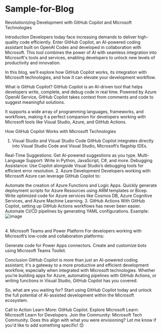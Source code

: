 # Sample-for-Blog
Revolutionizing Development with GitHub Copilot and Microsoft Technologies

Introduction
Developers today face increasing demands to deliver high-quality code efficiently. Enter GitHub Copilot, an AI-powered coding assistant built on OpenAI Codex and developed in collaboration with Microsoft. This tool combines the power of AI with seamless integration into Microsoft's tools and services, enabling developers to unlock new levels of productivity and innovation.

In this blog, we’ll explore how GitHub Copilot works, its integration with Microsoft technologies, and how it can elevate your development workflow.

What is GitHub Copilot?
GitHub Copilot is an AI-driven tool that helps developers write, complete, and debug code in real time. Powered by Azure OpenAI Service, GitHub Copilot takes context from comments and code to suggest meaningful solutions.

It supports a wide array of programming languages, frameworks, and workflows, making it a perfect companion for developers working with Microsoft tools like Visual Studio, Azure, and GitHub Actions.

How GitHub Copilot Works with Microsoft Technologies
1. Visual Studio and Visual Studio Code
GitHub Copilot integrates directly into Visual Studio Code and Visual Studio, Microsoft’s flagship IDEs.

Real-Time Suggestions: Get AI-powered suggestions as you type.
Multi-Language Support: Write in Python, JavaScript, C#, and more.
Debugging Assistance: Use Copilot alongside Visual Studio’s debugging tools for efficient error resolution.
2. Azure Development
Developers working with Microsoft Azure can leverage GitHub Copilot to:

Automate the creation of Azure Functions and Logic Apps.
Quickly generate deployment scripts for Azure Resources using ARM templates or Bicep.
Write optimized code for Azure services like Cosmos DB, Azure Cognitive Services, and Azure Machine Learning.
3. GitHub Actions
With GitHub Copilot, setting up GitHub Actions workflows has never been easier.
Automate CI/CD pipelines by generating YAML configurations.
Example:
![image](https://github.com/user-attachments/assets/8bf5208a-fddd-4952-8fcd-f2fdc987f0d7)

<br>
4. Microsoft Teams and Power Platform
For developers working with Microsoft’s low-code and collaboration platforms:

Generate code for Power Apps connectors.
Create and customize bots using Microsoft Teams Toolkit.

Conclusion
GitHub Copilot is more than just an AI-powered coding assistant; it's a gateway to a more productive and efficient development workflow, especially when integrated with Microsoft technologies. Whether you’re building apps for Azure, automating pipelines with GitHub Actions, or writing functions in Visual Studio, GitHub Copilot has you covered.

So, what are you waiting for? Start using GitHub Copilot today and unlock the full potential of AI-assisted development within the Microsoft ecosystem.

Call to Action
Learn More: GitHub Copilot.
Explore Microsoft Learn: Microsoft Learn for Developers.
Join the Community: Microsoft Tech Community.
Does this align with what you were envisioning? Let me know if you'd like to add something specific! 😊
